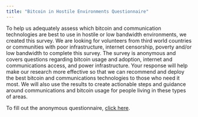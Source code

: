 ```yaml
---
title: "Bitcoin in Hostile Environments Questionnaire"
---
```


To help us adequately assess which bitcoin and communication technologies are best to use in hostile or low bandwidth environments, we created this survey. We are looking for volunteers from third world countries or communities with poor infrastructure, internet censorship, poverty and/or low bandwidth to complete this survey. The survey is anonymous and covers questions regarding bitcoin usage and adoption, internet and communications access, and power infrastructure. Your response will help make our research more effective so that we can recommend and deploy the best bitcoin and communications technologies to those who need it most. We will also use the results to create actionable steps and guidance around communications and bitcoin usage for people living in these types of areas.

To fill out the anonymous questionnaire, [click here](https://cryptpad.fr/form/#/2/form/view/m+DdfPQ0uywhb5uaZYICUju5ExGaGeOWadfUicroAWw/).